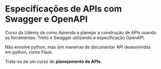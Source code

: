 # Especificações de APIs com **Swagger** e **OpenAPI**

Curso da Udemy de como Aprenda a planejar a construção de APIs usando as ferramentas: Trello e Swagger utilizando a especificação OpenAPI.

Não envolve python, mas sim maneiras de documentar API desevolvidas em python, como Flask.

Trata-se de um curso de **planejamento de APIs**.
